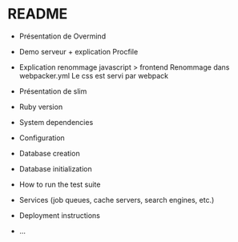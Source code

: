 # README

- Présentation de Overmind
- Demo serveur  + explication Procfile
- Explication renommage javascript > frontend
  Renommage dans webpacker.yml
  Le css est servi par webpack

- Présentation de slim


* Ruby version

* System dependencies

* Configuration

* Database creation

* Database initialization

* How to run the test suite

* Services (job queues, cache servers, search engines, etc.)

* Deployment instructions

* ...
